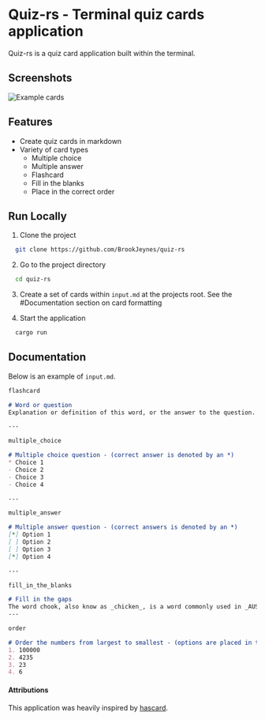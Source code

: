 # Quiz-rs - Terminal quiz cards application

Quiz-rs is a quiz card application built within the terminal.


## Screenshots

![Example cards](https://user-images.githubusercontent.com/123209942/217742705-8db66fc1-6a64-4de1-80bc-3fa2010aa4d9.png)


## Features

- Create quiz cards in markdown
- Variety of card types
    - Multiple choice
    - Multiple answer
    - Flashcard
    - Fill in the blanks
    - Place in the correct order


## Run Locally

1. Clone the project

```bash
  git clone https://github.com/BrookJeynes/quiz-rs
```

2. Go to the project directory

```bash
  cd quiz-rs
```

3. Create a set of cards within `input.md` at the projects root. See the #Documentation section on card formatting

4. Start the application

```bash
  cargo run
```

## Documentation

Below is an example of `input.md`.

```md
flashcard

# Word or question
Explanation or definition of this word, or the answer to the question.

---

multiple_choice

# Multiple choice question - (correct answer is denoted by an *)
* Choice 1
- Choice 2
- Choice 3
- Choice 4

---

multiple_answer

# Multiple answer question - (correct answers is denoted by an *)
[*] Option 1
[ ] Option 2
[ ] Option 3
[*] Option 4

---

fill_in_the_blanks

# Fill in the gaps
The word chook, also know as _chicken_, is a word commonly used in _AUS|Australia_.
---

order

# Order the numbers from largest to smallest - (options are placed in the correct ordering and are shuffed within the application)
1. 100000
2. 4235
3. 23
4. 6
```

#### Attributions
This application was heavily inspired by [hascard](https://github.com/Yvee1/hascard).
